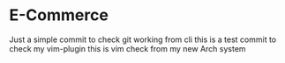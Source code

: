 # E-Commerce
Just a simple commit to check git working from cli
this is a test commit to check my vim-plugin
this is vim check from my new Arch system
